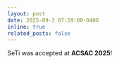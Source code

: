 ```yaml
---
layout: post
date: 2025-09-3 07:59:00-0400
inline: true
related_posts: false
---
```


SeTi was accepted at **ACSAC 2025**!
